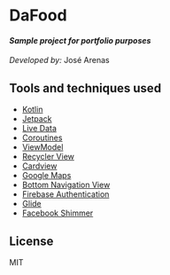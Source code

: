 
# DaFood
#### _Sample project for portfolio purposes_
_Developed by:_
José Arenas

## Tools and techniques used

- [Kotlin](https://kotlinlang.org/)
- [Jetpack](https://developer.android.com/jetpack) 
- [Live Data](https://developer.android.com/topic/libraries/architecture/livedata)
- [Coroutines](https://developer.android.com/kotlin/coroutines)
- [ViewModel](https://developer.android.com/topic/libraries/architecture/viewmodel)
- [Recycler View](https://developer.android.com/guide/topics/ui/layout/recyclerview)
- [Cardview](https://developer.android.com/guide/topics/ui/layout/cardview)
- [Google Maps](https://developers.google.com/maps/documentation/android-sdk/overview)
- [Bottom Navigation View](https://developer.android.com/reference/com/google/androi/material/bottomnavigation/BottomNavigationView)
- [Firebase Authentication](https://firebase.google.com/docs/auth)
- [Glide](https://github.com/bumptech/glide)
- [Facebook Shimmer](https://facebook.github.io/shimmer-android/)



## License

MIT



